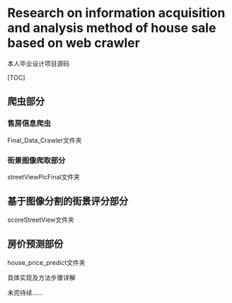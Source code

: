 # Research on information acquisition and analysis method of house sale based on web crawler

本人毕业设计项目源码

[TOC]

## 爬虫部分

### 售房信息爬虫

Final_Data_Crawler文件夹

### 街景图像爬取部分

streetViewPicFinal文件夹

## 基于图像分割的街景评分部分

scoreStreetView文件夹

## 房价预测部份

house_price_predict文件夹



具体实现及方法步骤详解

未完待续……